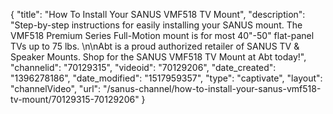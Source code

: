 {
    "title": "How To Install Your SANUS VMF518 TV Mount",
    "description": "Step-by-step instructions for easily installing your SANUS mount. The VMF518 Premium Series Full-Motion mount is for most 40\"-50\" flat-panel TVs up to 75 lbs. \n\nAbt is a proud authorized retailer of SANUS TV & Speaker Mounts. Shop for the SANUS VMF518 TV Mount at Abt today!",
    "channelid": "70129315",
    "videoid": "70129206",
    "date_created": "1396278186",
    "date_modified": "1517959357",
    "type": "captivate",
    "layout": "channelVideo",
    "url": "\/sanus-channel\/how-to-install-your-sanus-vmf518-tv-mount\/70129315-70129206"
}
